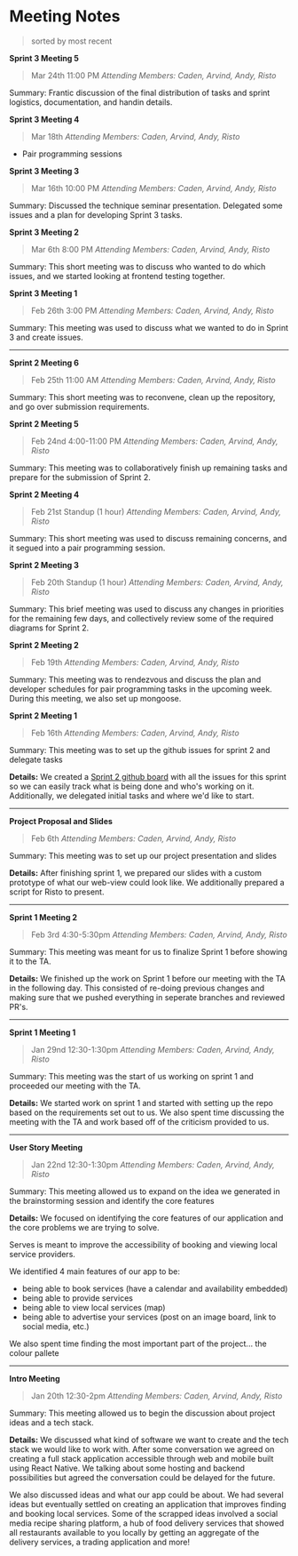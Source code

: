 # Meeting Notes

> sorted by most recent

**Sprint 3 Meeting 5**

> Mar 24th 11:00 PM
> _Attending Members: Caden, Arvind, Andy, Risto_

Summary: Frantic discussion of the final distribution of tasks and sprint logistics, documentation, and handin details.

**Sprint 3 Meeting 4**

> Mar 18th
> _Attending Members: Caden, Arvind, Andy, Risto_

-   Pair programming sessions

**Sprint 3 Meeting 3**

> Mar 16th 10:00 PM
> _Attending Members: Caden, Arvind, Andy, Risto_

Summary: Discussed the technique seminar presentation. Delegated some issues and a plan for developing Sprint 3 tasks.

**Sprint 3 Meeting 2**

> Mar 6th 8:00 PM
> _Attending Members: Caden, Arvind, Andy, Risto_

Summary: This short meeting was to discuss who wanted to do which issues, and we started looking at frontend testing together.

**Sprint 3 Meeting 1**

> Feb 26th 3:00 PM
> _Attending Members: Caden, Arvind, Andy, Risto_

Summary: This meeting was used to discuss what we wanted to do in Sprint 3 and create issues.

---

**Sprint 2 Meeting 6**

> Feb 25th 11:00 AM
> _Attending Members: Caden, Arvind, Andy, Risto_

Summary: This short meeting was to reconvene, clean up the repository, and go over submission requirements.

**Sprint 2 Meeting 5**

> Feb 24nd 4:00-11:00 PM
> _Attending Members: Caden, Arvind, Andy, Risto_

Summary: This meeting was to collaboratively finish up remaining tasks and prepare for the submission of Sprint 2.

**Sprint 2 Meeting 4**

> Feb 21st Standup (1 hour)
> _Attending Members: Caden, Arvind, Andy, Risto_

Summary: This short meeting was used to discuss remaining concerns, and it segued into a pair programming session.

**Sprint 2 Meeting 3**

> Feb 20th Standup (1 hour)
> _Attending Members: Caden, Arvind, Andy, Risto_

Summary: This brief meeting was used to discuss any changes in priorities for the remaining few days, and collectively review some of the required diagrams for Sprint 2.

**Sprint 2 Meeting 2**

> Feb 19th
> _Attending Members: Caden, Arvind, Andy, Risto_

Summary: This meeting was to rendezvous and discuss the plan and developer schedules for pair programming tasks in the upcoming week. During this meeting, we also set up mongoose.

**Sprint 2 Meeting 1**

> Feb 16th
> _Attending Members: Caden, Arvind, Andy, Risto_

Summary: This meeting was to set up the github issues for sprint 2 and delegate tasks

**Details:**
We created a [Sprint 2 github board](https://github.com/COMP4350/Servus/projects/1) with all the issues for this sprint so we can easily track what is being done and who's working on it. Additionally, we delegated initial tasks and where we'd like to start.

---

**Project Proposal and Slides**

> Feb 6th
> _Attending Members: Caden, Arvind, Andy, Risto_

Summary: This meeting was to set up our project presentation and slides

**Details:**
After finishing sprint 1, we prepared our slides with a custom prototype of what our web-view could look like. We additionally prepared a script for Risto to present.

---

**Sprint 1 Meeting 2**

> Feb 3rd 4:30-5:30pm
> _Attending Members: Caden, Arvind, Andy, Risto_

Summary: This meeting was meant for us to finalize Sprint 1 before showing it to the TA.

**Details:**
We finished up the work on Sprint 1 before our meeting with the TA in the following day. This consisted of re-doing previous changes and making sure that we pushed everything in seperate branches and reviewed PR's.

---

**Sprint 1 Meeting 1**

> Jan 29nd 12:30-1:30pm
> _Attending Members: Caden, Arvind, Andy, Risto_

Summary: This meeting was the start of us working on sprint 1 and proceeded our meeting with the TA.

**Details:**
We started work on sprint 1 and started with setting up the repo based on the requirements set out to us. We also spent time discussing the meeting with the TA and work based off of the criticism provided to us.

---

**User Story Meeting**

> Jan 22nd 12:30-1:30pm
> _Attending Members: Caden, Arvind, Andy, Risto_

Summary: This meeting allowed us to expand on the idea we generated in the brainstorming session and identify the core features

**Details:**
We focused on identifying the core features of our application and the core problems we are trying to solve.

Serves is meant to improve the accessibility of booking and viewing local service providers.

We identified 4 main features of our app to be:

-   being able to book services (have a calendar and availability embedded)
-   being able to provide services
-   being able to view local services (map)
-   being able to advertise your services (post on an image board, link to social media, etc.)

We also spent time finding the most important part of the project... the colour pallete

---

**Intro Meeting**

> Jan 20th 12:30-2pm
> _Attending Members: Caden, Arvind, Andy, Risto_

Summary: This meeting allowed us to begin the discussion about project ideas and a tech stack.

**Details:**
We discussed what kind of software we want to create and the tech stack we would like to work with. After some conversation we agreed on creating a full stack application accessible through web and mobile built using React Native. We talking about some hosting and backend possibilities but agreed the conversation could be delayed for the future.

We also discussed ideas and what our app could be about. We had several ideas but eventually settled on creating an application that improves finding and booking local services. Some of the scrapped ideas involved a social media recipe sharing platform, a hub of food delivery services that showed all restaurants available to you locally by getting an aggregate of the delivery services, a trading application and more!
